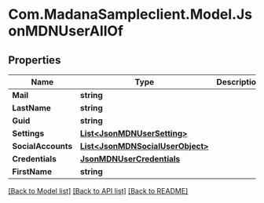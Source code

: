 
# Com.MadanaSampleclient.Model.JsonMDNUserAllOf

## Properties

Name | Type | Description | Notes
------------ | ------------- | ------------- | -------------
**Mail** | **string** |  | [optional] 
**LastName** | **string** |  | [optional] 
**Guid** | **string** |  | [optional] 
**Settings** | [**List&lt;JsonMDNUserSetting&gt;**](JsonMDNUserSetting.md) |  | [optional] 
**SocialAccounts** | [**List&lt;JsonMDNSocialUserObject&gt;**](JsonMDNSocialUserObject.md) |  | [optional] 
**Credentials** | [**JsonMDNUserCredentials**](JsonMDNUserCredentials.md) |  | [optional] 
**FirstName** | **string** |  | [optional] 

[[Back to Model list]](../README.md#documentation-for-models)
[[Back to API list]](../README.md#documentation-for-api-endpoints)
[[Back to README]](../README.md)

